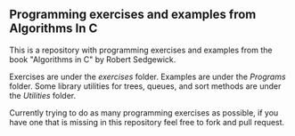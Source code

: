 ## Programming exercises and examples from Algorithms In C

This is a repository with programming exercises and examples from the book "Algorithms in C" by Robert Sedgewick.

Exercises are under the *exercises* folder.
Examples are under the *Programs* folder.
Some library utilities for trees, queues, and sort methods are under the *Utilities* folder.

Currently trying to do as many programming exercises as possible, if you have one that is missing in this repository feel free to fork and pull request.